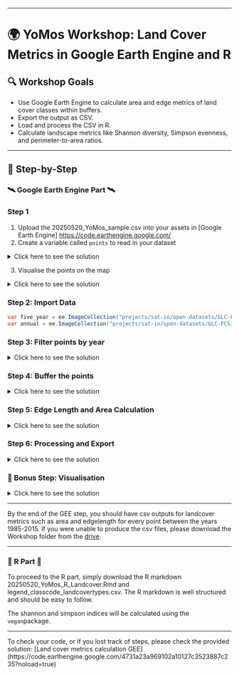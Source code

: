 <hr>

# 🌍 YoMos Workshop: Land Cover Metrics in Google Earth Engine and R

## 🔍 Workshop Goals

- Use Google Earth Engine to calculate area and edge metrics of land cover classes within buffers.
- Export the output as CSV.
- Load and process the CSV in R.
- Calculate landscape metrics like Shannon diversity, Simpson evenness, and perimeter-to-area ratios.

---

## 🧩 Step-by-Step

### 🛰️ Google Earth Engine Part 🛰️

### Step 1

1. Upload the 20250520_YoMos_sample.csv into your assets in [Google Earth Engine] https://code.earthengine.google.com/
2. Create a variable called `points` to read in your dataset

<details>
  <summary>Click here to see the solution</summary>

```java
var points = ee.FeatureCollection(".../assets/20250520_YoMos_sample");

```
</details>

3. Visualise the points on the map
<details>
  <summary>Click here to see the solution</summary>

```java
Map.addLayer(points, {color: 'red'}, "points");
```
</details>

### Step 2: Import Data

```java
var five_year = ee.ImageCollection("projects/sat-io/open-datasets/GLC-FCS30D/five-years-map"); // import the landcover map for 1985-1995
var annual = ee.ImageCollection("projects/sat-io/open-datasets/GLC-FCS30D/annual"); // import the annual landcover map for 2000-2022
```

### Step 3: Filter points by year
<details> <summary>Click here to see the solution</summary>

```java

var years = [1985, 1990, 1995];
var filteredPoints = {}; 

years.forEach(function(year) {
  filteredPoints[year] = points.filter(ee.Filter.eq('landcover_map_year', year));
});
```
</details>

### Step 4: Buffer the points 

<details> <summary>Click here to see the solution</summary>

  ```java
function bufferPoints(radius, bounds) { 
  return function(pt) {
    pt = ee.Feature(pt);
    var bufferedGeom = bounds ? pt.buffer(radius).bounds() : pt.buffer(radius);
    return ee.Feature(bufferedGeom).copyProperties(pt);
  };
}
```
</details>


### Step 5: Edge Length and Area Calculation 

<details> <summary>Click here to see the solution</summary>


```java
// List of all land cover classes present in the map:
var classes = [10, 11, 12, 20, 51, 52, 61, 62, 71, 72, 81, 82, 91, 92, 120, 121, 122, 
               130, 140, 150, 152, 153, 181, 182, 183, 184, 185, 186, 187, 190, 200, 
               201, 202, 210, 220, 0]; 

// (4.1) Select images
var images = {
  1985: five_year.mosaic().select('b1'),
  1990: five_year.mosaic().select('b2'),
  1995: five_year.mosaic().select('b3')
};

// (4.2) Apply Canny edge detection AFTER buffering
function detectEdges(image, bufferedGeometry) {
  return ee.Algorithms.CannyEdgeDetector({
    image: image.clip(bufferedGeometry),  
    threshold: 0.7,
    sigma: 1
  }).selfMask();
}

// (4.3.1) Edge and Area Calculation
function calculateMetrics(image, edges, geometry, classValue) {
  var classMask = image.eq(classValue); 
  var classEdges = edges.updateMask(classMask); 
 
  var edgeLength = classEdges.reduceRegion({
    reducer: ee.Reducer.sum(),
    geometry: geometry,
    scale: 5,
    maxPixels: 1e29
  }).get(image.bandNames().get(0));
  
  var areaImage = ee.Image.pixelArea().updateMask(classMask);
  var area = areaImage.reduceRegion({
    reducer: ee.Reducer.sum(), 
    geometry: geometry,
    scale: 5,
    maxPixels: 1e29
  }).get('area');
  
  return ee.Dictionary({class: classValue, edgelength_m: edgeLength, area_m2: area});
} 

// (4.4) Process edge length and area for points in a given year
function processMetricsForYear(filteredPoints, image, year) {
  var bufferedPoints = filteredPoints.map(bufferPoints(1000)); 
  var results = bufferedPoints.map(function(point) {
    var bufferGeom = point.geometry();
    var edges = detectEdges(image, bufferGeom);  
    var metrics = ee.List(classes.map(function(classValue) {
      return calculateMetrics(image, edges, bufferGeom, classValue);  
    }));
    return point.set('metrics', metrics);
  });
  return results;
}

// (4.5) Unpack the metrics (area and edge length) list into a feature collection
function unpackMetrics(feature) {
  var metrics = ee.List(feature.get('metrics'));
  var newFeatures = metrics.map(function(metric) {
    metric = ee.Dictionary(metric);
    return feature.copyProperties(feature).set({ 
      'class': metric.get('class'),
      'edgelength_m': metric.get('edgelength_m'),
      'area_m2': metric.get('area_m2')
    });
  });
  return ee.FeatureCollection(newFeatures);
}

```
</details>

### Step 6: Processing and Export 

<details> <summary>Click here to see the solution</summary>

```java
// Apply function to process metrics (edge length and area) for each year

years.forEach(function(year) {
  var metricsResults = processMetricsForYear(filteredPoints[year], images[year], year);
  var unpackedFeatureCollection = ee.FeatureCollection(metricsResults).map(unpackMetrics).flatten();

  Export.table.toDrive({
    collection: unpackedFeatureCollection, 
    description: 'metrics_1000m_' + year, 
    folder: "YoMos_Landcover_Workshop",
    fileFormat: 'CSV' 
  });
});

// For annual mosaic (2000 onwards)
for (var i = 1; i <= 23; i++) {
  var year = 1999 + i;  // starts at year 2000
  var image = annual.mosaic().select("b" + i);
  var filteredPoints = points.filter(ee.Filter.eq('landcover_map_year', year));

  var metricsResults = processMetricsForYear(filteredPoints, image, year);
  var unpackedFeatureCollection = ee.FeatureCollection(metricsResults).map(unpackMetrics).flatten();

  Export.table.toDrive({
    collection: unpackedFeatureCollection,
    description: 'metrics_1000m_' + year, 
    folder: "YoMos_Landcover_Workshop", 
    fileFormat: 'CSV' 
  });
}

```
</details>

### 🌟 Bonus Step: Visualisation  

<details> <summary>Click here to see the solution</summary>
  
```java
// Setup basemaps
var snazzy = require("users/aazuspan/snazzy:styles");
snazzy.addStyle("https://snazzymaps.com/style/38/shades-of-grey", "Shades of Grey");


var palette = [
  "#ffff64", "#ffff64", "#ffff00", "#aaf0f0", "#4c7300", "#006400", "#a8c800", "#00a000", 
  "#005000", "#003c00", "#286400", "#285000", "#a0b432", "#788200", "#966400", "#964b00", 
  "#966400", "#ffb432", "#ffdcd2", "#ffebaf", "#ffd278", "#ffebaf", "#00a884", "#73ffdf", 
  "#9ebb3b", "#828282", "#f57ab6", "#66cdab", "#444f89", "#c31400", "#fff5d7", "#dcdcdc", 
  "#fff5d7", "#0046c8", "#ffffff", "#ffffff"
];

var recodeClasses = function(image) {
  // Define the class values
  var classes = [10, 11, 12, 20, 51, 52, 61, 62, 71, 72, 81, 82, 91, 92, 120, 121, 122, 
                 130, 140, 150, 152, 153, 181, 182, 183, 184, 185, 186, 187, 190, 200, 
                 201, 202, 210, 220, 0];
  var reclassed = image.remap(classes, ee.List.sequence(1, classes.length));
  return reclassed;
};

  // Function to add a layer with given settings
var addLayer = function(image, name) {
  Map.addLayer(image, {palette: palette}, name,false);
};

  // Apply the function to your images and add layers
addLayer(recodeClasses(five_year.mosaic().select('b1')), 'Land Cover 1985');
addLayer(recodeClasses(five_year.mosaic().select('b2')), 'Land Cover 1990',false);
addLayer(recodeClasses(five_year.mosaic().select('b3')), 'Land Cover 1995',false);


  // Load the GLC-FCS30D collection
var image = annual.mosaic();

  // Iterate over each band (year) in the image
for (var i = 1; i <= 23; i++) {
  var year = 1999 + i; // starts at year 2000 for annual maps
  var layerName = "Land Cover " + year.toString();
  var band = image.select("b" + i);
  
  // Apply the function to the band and add layer
  addLayer(recodeClasses(band), layerName);
}

  // Define a dictionary for legend and visualization
var dict = {
  "names": [
    "Rainfed cropland",
    "Herbaceous cover cropland",
    "Tree or shrub cover (Orchard) cropland",
    "Irrigated cropland",
    "Open evergreen broadleaved forest",
    "Closed evergreen broadleaved forest",
    "Open deciduous broadleaved forest (0.15<fc<0.4)",
    "Closed deciduous broadleaved forest (fc>0.4)",
    "Open evergreen needle-leaved forest (0.15< fc <0.4)",
    "Closed evergreen needle-leaved forest (fc >0.4)",
    "Open deciduous needle-leaved forest (0.15< fc <0.4)",
    "Closed deciduous needle-leaved forest (fc >0.4)",
    "Open mixed leaf forest (broadleaved and needle-leaved)",
    "Closed mixed leaf forest (broadleaved and needle-leaved)",
    "Shrubland",
    "Evergreen shrubland",
    "Deciduous shrubland",
    "Grassland",
    "Lichens and mosses",
    "Sparse vegetation (fc<0.15)",
    "Sparse shrubland (fc<0.15)",
    "Sparse herbaceous (fc<0.15)",
    "Swamp",
    "Marsh",
    "Flooded flat",
    "Saline",
    "Mangrove",
    "Salt marsh",
    "Tidal flat",
    "Impervious surfaces",
    "Bare areas",
    "Consolidated bare areas",
    "Unconsolidated bare areas",
    "Water body",
    "Permanent ice and snow",
    "Filled value"
  ],
  "colors": [
    "#ffff64",
    "#ffff64",
    "#ffff00",
    "#aaf0f0",
    "#4c7300",
    "#006400",
    "#a8c800",
    "#00a000",
    "#005000",
    "#003c00",
    "#286400",
    "#285000",
    "#a0b432",
    "#788200",
    "#966400",
    "#964b00",
    "#966400",
    "#ffb432",
    "#ffdcd2",
    "#ffebaf",
    "#ffd278",
    "#ffebaf",
    "#00a884",
    "#73ffdf",
    "#9ebb3b",
    "#828282",
    "#f57ab6",
    "#66cdab",
    "#444f89",
    "#c31400",
    "#fff5d7",
    "#dcdcdc",
    "#fff5d7",
    "#0046c8",
    "#ffffff",
    "#ffffff",
    "#ffffff"
  ]
};

var legend = ui.Panel({
  style: {
    position: 'middle-right',
    padding: '8px 15px'
  }
});

  // Create and add the legend title.
var legendTitle = ui.Label({
  value: 'GLC FCS Classes',
  style: {
    fontWeight: 'bold',
    fontSize: '18px',
    margin: '0 0 4px 0',
    padding: '0'
  }
});
legend.add(legendTitle);

  // Creates and styles 1 row of the legend.
  var makeRow = function(color, name) {
    // Create the label that is actually the colored box.
    var colorBox = ui.Label({
      style: {
        backgroundColor: color,
        // Use padding to give the box height and width.
        padding: '8px',
        margin: '0 0 4px 0'
      }
    });

  // Create the label filled with the description text.
  var description = ui.Label({
    value: name,
    style: {margin: '0 0 4px 6px'}
  });

  return ui.Panel({
    widgets: [colorBox, description],
    layout: ui.Panel.Layout.Flow('horizontal')
  });
};
  var palette = dict['colors'];
  var names = dict['names'];

  for (var i = 0; i < names.length; i++) {
    legend.add(makeRow(palette[i], names[i]));
  }

  // Print the panel containing the legend
print(legend);


// Edge Visualisation of Land Cover Classes

// five_year mosaic 
var edges = {};
var years = [1985, 1990, 1995];
var images = {
  1985: five_year.mosaic().select('b1'),
  1990: five_year.mosaic().select('b2'),
  1995: five_year.mosaic().select('b3')
};

years.forEach(function(year) {
  
  edges[year] = ee.Algorithms.CannyEdgeDetector({
    image: images[year],
    threshold: 0.7,
    sigma: 1
  }).selfMask();

  Map.addLayer(edges[year], {palette: ['white'], min: 0, max: 1}, 'Edges for ' + year, false);

});

// annual mosaic
for (var i = 1; i <= 23; i++) {
  var year = 1999 + i;  
  var image = annual.mosaic().select("b" + i);
  
    var  edge = ee.Algorithms.CannyEdgeDetector({
    image: image,
    threshold: 0.7,
    sigma: 1
    }).selfMask();
  
    Map.addLayer(edge, {palette: ['white'], min: 0, max: 1}, 'Edges for ' + year, false);
  
}

```
</details>


<hr>

By the end of the GEE step, you should have csv outputs for landcover metrics such as area and edgelength for every point  between the years 1985-2015.
If you were unable to produce the csv files, please download the Workshop folder from the [drive](https://drive.google.com/drive/folders/1r6OcZywKoa0x-rZ0m0M665cp94B02NRq?usp=sharing).

<hr>

### 🧮 R Part 🧮

To proceed to the R part, simply download the R markdown 20250520_YoMos_R_Landcover.Rmd  and legend_classcode_landcovertypes.csv.
The R markdown is well structured and should be easy to follow.

The shannon and simpson indices will be calculated using the `vegan`package.

<hr>
To check your code, or if you lost track of steps, please check the provided solution: 
[Land cover metrics calculation GEE](https://code.earthengine.google.com/4731a23a969102a10127c3523887c235?noload=true)
